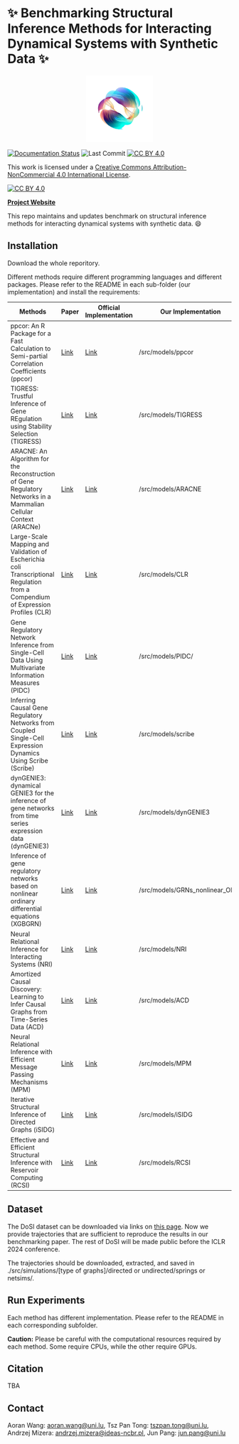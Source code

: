 # :sparkles: Benchmarking Structural Inference Methods for Interacting Dynamical Systems with Synthetic Data :sparkles:

<p align="center">
  <img src="website/pure_LOGO.png" alt="Project Icon" width="150"/>
</p>

[![Documentation Status](https://readthedocs.org/projects/benchmarking-structural-inference-methods/badge/?version=latest)](https://benchmarking-structural-inference-methods.readthedocs.io/en/latest/?badge=latest)
![Last Commit](https://img.shields.io/github/last-commit/wang422003/Benchmarking-Structural-Inference-Methods-for-Interacting-Dynamical-Systems)
[![CC BY 4.0][cc-by-shield]][cc-by]

This work is licensed under a
[Creative Commons Attribution-NonCommercial 4.0 International License][cc-by]. 

[![CC BY 4.0][cc-by-image]][cc-by]

[cc-by]: http://creativecommons.org/licenses/by/4.0/
[cc-by-image]: https://i.creativecommons.org/l/by/4.0/88x31.png
[cc-by-shield]: https://img.shields.io/badge/License-CC%20BY%204.0-lightgrey

[**Project Website**](https://structinfer.github.io/)

This repo maintains and updates benchmark on structural inference methods for interacting dynamical systems with synthetic data. :smile:

## Installation

Download the whole reporitory.


Different methods require different programming languages and different packages. Please refer to the README in each sub-folder (our implementation) and install the requirements:

| Methods                                                      | Paper                                                        | Official Implementation                                      | Our Implementation                                           |
| ------------------------------------------------------------ | ------------------------------------------------------------ | ------------------------------------------------------------ | ------------------------------------------------------------ |
| ppcor: An R Package for a Fast Calculation to Semi-partial Correlation Coefficients (ppcor) | [Link](https://www.ncbi.nlm.nih.gov/pmc/articles/PMC4681537/) | [Link](https://cran.r-project.org/web/packages/ppcor/index.html) | /src/models/ppcor |
| TIGRESS: Trustful Inference of Gene REgulation using Stability Selection (TIGRESS) | [Link](https://bmcsystbiol.biomedcentral.com/articles/10.1186/1752-0509-6-145) | [Link](https://github.com/jpvert/tigress/tree/master)        | /src/models/TIGRESS |
| ARACNE: An Algorithm for the Reconstruction of Gene Regulatory Networks in a Mammalian Cellular Context (ARACNe) | [Link](https://bmcbioinformatics.biomedcentral.com/articles/10.1186/1471-2105-7-S1-S7) | [Link](https://califano.c2b2.columbia.edu/aracne)            | /src/models/ARACNE |
| Large-Scale Mapping and Validation of Escherichia coli Transcriptional Regulation from a Compendium of Expression Profiles (CLR) | [Link](https://journals.plos.org/plosbiology/article?id=10.1371/journal.pbio.0050008) | [Link](https://bioconductor.org/install/)                    | /src/models/CLR |
| Gene Regulatory Network Inference from Single-Cell Data Using Multivariate Information Measures (PIDC) | [Link](https://www.sciencedirect.com/science/article/pii/S2405471217303861) | [Link](https://github.com/Tchanders/NetworkInference.jl)     | /src/models/PIDC/ |
| Inferring Causal Gene Regulatory Networks from Coupled Single-Cell Expression Dynamics Using Scribe (Scribe) | [Link](https://www.sciencedirect.com/science/article/pii/S2405471220300363) | [Link](https://github.com/aristoteleo/Scribe-py/tree/master) | /src/models/scribe |
| dynGENIE3: dynamical GENIE3 for the inference of gene networks from time series expression data (dynGENIE3) | [Link](https://www.nature.com/articles/s41598-018-21715-0)   | [Link](https://github.com/vahuynh/dynGENIE3/tree/master)     | /src/models/dynGENIE3 |
| Inference of gene regulatory networks based on nonlinear ordinary differential equations (XGBGRN) | [Link](https://academic.oup.com/bioinformatics/article/36/19/4885/5709036) | [Link](https://github.com/lab319/GRNs_nonlinear_ODEs)        | /src/models/GRNs_nonlinear_ODEs |
| Neural Relational Inference for Interacting Systems (NRI)    | [Link](http://proceedings.mlr.press/v80/kipf18a/kipf18a.pdf) | [Link](http://github.com/ethanfetaya/NRI)                    | /src/models/NRI |
| Amortized Causal Discovery: Learning to Infer Causal Graphs from Time-Series Data (ACD) | [Link](https://proceedings.mlr.press/v177/lowe22a/lowe22a.pdf) | [Link](https://github.com/loeweX/AmortizedCausalDiscovery)   | /src/models/ACD |
| Neural Relational Inference with Efficient Message Passing Mechanisms (MPM) | [Link](https://ojs.aaai.org/index.php/AAAI/article/view/16868) | [Link](https://github.com/hilbert9221/NRI-MPM)               | /src/models/MPM |
| Iterative Structural Inference of Directed Graphs (iSIDG)    | [Link](https://papers.nips.cc/paper_files/paper/2022/file/39717429762da92201a750dd03386920-Paper-Conference.pdf) | [Link](https://github.com/AoranWANGRalf/iSIDG)               | /src/models/iSIDG |
| Effective and Efficient Structural Inference with Reservoir Computing (RCSI)    | [Link](https://proceedings.mlr.press/v202/wang23ak/wang23ak.pdf) | [Link](https://github.com/wang422003/Benchmarking-Structural-Inference-Methods-for-Interacting-Dynamical-Systems/tree/main/src/models/RCSI)               | /src/models/RCSI  |



## Dataset

The DoSI dataset can be downloaded via links on [this page](https://structinfer.github.io/download/). Now we provide trajectories that are sufficient to reproduce the results in our benchmarking paper. The rest of DoSI will be made public before the ICLR 2024 conference.

The trajectories should be downloaded, extracted, and saved in ./src/simulations/[type of graphs]/directed or undirected/springs or netsims/. 

## Run Experiments

Each method has different implementation. Please refer to the README in each corresponding subfolder. 

**Caution:** Please be careful with the computational resources required by each method. Some require CPUs, while the other require GPUs.


## Citation

TBA

## Contact

Aoran Wang: aoran.wang@uni.lu, Tsz Pan Tong: tszpan.tong@uni.lu, Andrzej Mizera: andrzej.mizera@ideas-ncbr.pl, Jun Pang: jun.pang@uni.lu

